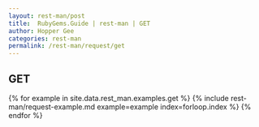 ```yaml
---
layout: rest-man/post
title:  RubyGems.Guide | rest-man | GET
author: Hopper Gee
categories: rest-man
permalink: /rest-man/request/get
---
```


<div class="post">
  <h2 class="title">GET</h2>

  {% for example in site.data.rest_man.examples.get %}
    {% include rest-man/request-example.md example=example index=forloop.index  %}
  {% endfor %}
</div>

